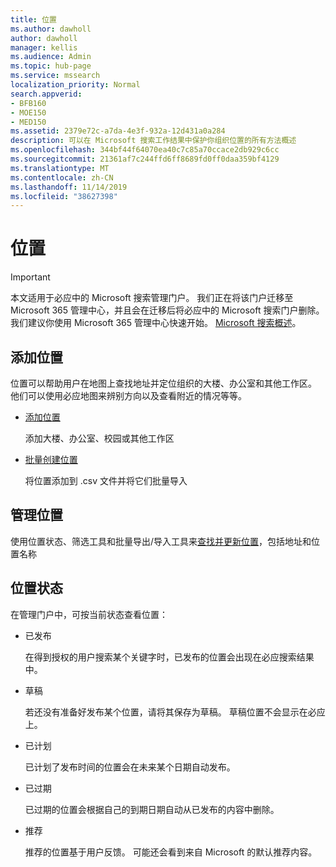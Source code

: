 ```yaml
---
title: 位置
ms.author: dawholl
author: dawholl
manager: kellis
ms.audience: Admin
ms.topic: hub-page
ms.service: mssearch
localization_priority: Normal
search.appverid:
- BFB160
- MOE150
- MED150
ms.assetid: 2379e72c-a7da-4e3f-932a-12d431a0a284
description: 可以在 Microsoft 搜索工作结果中保护你组织位置的所有方法概述
ms.openlocfilehash: 344bf44f64070ea40c7c85a70ccace2db929c6cc
ms.sourcegitcommit: 21361af7c244ffd6ff8689fd0ff0daa359bf4129
ms.translationtype: MT
ms.contentlocale: zh-CN
ms.lasthandoff: 11/14/2019
ms.locfileid: "38627398"
---
```

# <a name="locations"></a>位置

> [!IMPORTANT]
> 本文适用于必应中的 Microsoft 搜索管理门户。 我们正在将该门户迁移至 Microsoft 365 管理中心，并且会在迁移后将必应中的 Microsoft 搜索门户删除。 我们建议你使用 Microsoft 365 管理中心快速开始。 [Microsoft 搜索概述](overview-microsoft-search.md)。
    
## <a name="add-locations"></a>添加位置

位置可以帮助用户在地图上查找地址并定位组织的大楼、办公室和其他工作区。 他们可以使用必应地图来辨别方向以及查看附近的情况等等。
  
- [添加位置](add-a-location.md)
    
    添加大楼、办公室、校园或其他工作区
    
- [批量创建位置](bulk-create-locations.md)
    
    将位置添加到 .csv 文件并将它们批量导入
    
## <a name="manage-locations"></a>管理位置

使用位置状态、筛选工具和批量导出/导入工具来[查找并更新位置](manage-locations.md)，包括地址和位置名称
  
## <a name="location-status"></a>位置状态

在管理门户中，可按当前状态查看位置：
  
- 已发布
    
    在得到授权的用户搜索某个关键字时，已发布的位置会出现在必应搜索结果中。
    
- 草稿
    
    若还没有准备好发布某个位置，请将其保存为草稿。 草稿位置不会显示在必应上。
    
- 已计划
    
    已计划了发布时间的位置会在未来某个日期自动发布。
    
- 已过期
    
    已过期的位置会根据自己的到期日期自动从已发布的内容中删除。
    
- 推荐
    
    推荐的位置基于用户反馈。 可能还会看到来自 Microsoft 的默认推荐内容。

  

